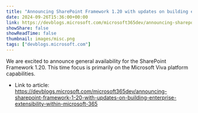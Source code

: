 ```yaml
---
title: "Announcing SharePoint Framework 1.20 with updates on building enterprise extensibility within Microsoft 365"
date: 2024-09-26T15:36:00+00:00
link: https://devblogs.microsoft.com/microsoft365dev/announcing-sharepoint-framework-1-20-with-updates-on-building-enterprise-extensibility-within-microsoft-365
showShare: false
showReadTime: false
thumbnail: images/misc.png
tags: ["devblogs.microsoft.com"]
---
```

We are excited to announce general availability for the SharePoint Framework 1.20. This time focus is primarily on the Microsoft Viva platform capabilities.

- Link to article: https://devblogs.microsoft.com/microsoft365dev/announcing-sharepoint-framework-1-20-with-updates-on-building-enterprise-extensibility-within-microsoft-365
